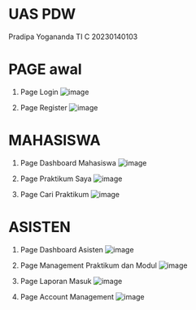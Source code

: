 # UAS PDW
Pradipa Yogananda
TI C
20230140103

# PAGE awal

1. Page Login
![image](https://github.com/user-attachments/assets/80a3b04e-419a-4dc3-8f56-5a4130eef03b)

2. Page Register
![image](https://github.com/user-attachments/assets/0263121b-432d-4198-8c9a-17d14fca4e9e)

# MAHASISWA

1. Page Dashboard Mahasiswa
![image](https://github.com/user-attachments/assets/e55ba911-d9fa-4f1b-9344-60b203f0d07e)

2. Page Praktikum Saya
![image](https://github.com/user-attachments/assets/4e193953-8b35-4752-9b37-f65f6ee24116)

3. Page Cari Praktikum
![image](https://github.com/user-attachments/assets/60c913a8-7578-4421-85ca-8c221567370f)

# ASISTEN

1. Page Dashboard Asisten
![image](https://github.com/user-attachments/assets/f96cd49a-afe3-4374-85aa-84c058fdc836)

2. Page Management Praktikum dan Modul
![image](https://github.com/user-attachments/assets/14d2000d-1968-44ff-848f-e57311d1c521)

3. Page Laporan Masuk
![image](https://github.com/user-attachments/assets/fee719f3-5ca8-427c-9a24-2ce4c59c4314)

4. Page Account Management
![image](https://github.com/user-attachments/assets/24fede86-e3f4-4fab-8428-2754646833d9)

